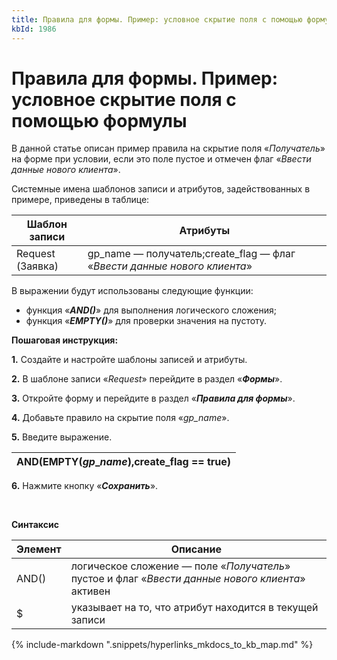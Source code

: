 ```yaml
---
title: Правила для формы. Пример: условное скрытие поля с помощью формулы
kbId: 1986
---
```


# Правила для формы. Пример: условное скрытие поля с помощью формулы

В данной статье описан пример правила на скрытие поля «*Получатель*» на форме при условии, если это поле пустое и отмечен флаг «*Ввести данные нового клиента*».

Системные имена шаблонов записи и атрибутов, задействованных в примере, приведены в таблице:

| Шаблон записи | Атрибуты |
| --- | --- |
| Request (Заявка) | gp\_name — получатель;create\_flag — флаг «*Ввести данные нового клиента*» |

В выражении будут использованы следующие функции:

- функция «***AND()***» для выполнения логического сложения;
- функция «***EMPTY()***» для проверки значения на пустоту.


**Пошаговая инструкция:**

**1.** Создайте и настройте шаблоны записей и атрибуты.

**2.** В шаблоне записи «*Request*» перейдите в раздел «***Формы***».

**3.** Откройте форму и перейдите в раздел «***Правила для формы***».

**4.** Добавьте правило на скрытие поля «*gp\_name*».

**5.** Введите выражение.

| AND(EMPTY($gp\_name),$create\_flag == true) |
| --- |

**6.** Нажмите кнопку «***Сохранить***».

 

**Синтаксис**

| Элемент | Описание |
| --- | --- |
| AND() | логическое сложение — поле «*Получатель*» пустое и флаг «*Ввести данные нового клиента*» активен |
| $ | указывает на то, что атрибут находится в текущей записи |

{% include-markdown ".snippets/hyperlinks_mkdocs_to_kb_map.md" %}
